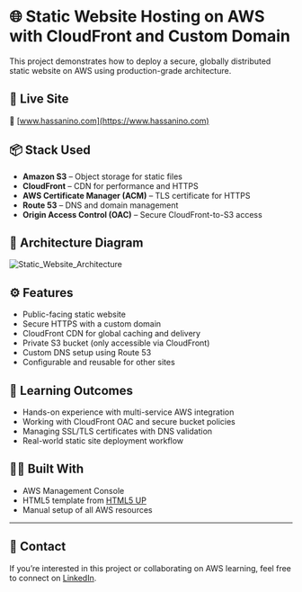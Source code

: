 # 🌐 Static Website Hosting on AWS with CloudFront and Custom Domain

This project demonstrates how to deploy a secure, globally distributed static website on AWS using production-grade architecture.

## 🚀 Live Site
🔗 [www.hassanino.com](https://www.hassanino.com)

## 📦 Stack Used

- **Amazon S3** – Object storage for static files
- **CloudFront** – CDN for performance and HTTPS
- **AWS Certificate Manager (ACM)** – TLS certificate for HTTPS
- **Route 53** – DNS and domain management
- **Origin Access Control (OAC)** – Secure CloudFront-to-S3 access

## 🧱 Architecture Diagram

![Static_Website_Architecture](https://github.com/user-attachments/assets/e358e78d-6819-44df-a3e1-032294a83ca9)


## ⚙️ Features

- Public-facing static website
- Secure HTTPS with a custom domain
- CloudFront CDN for global caching and delivery
- Private S3 bucket (only accessible via CloudFront)
- Custom DNS setup using Route 53
- Configurable and reusable for other sites

## 📝 Learning Outcomes

- Hands-on experience with multi-service AWS integration
- Working with CloudFront OAC and secure bucket policies
- Managing SSL/TLS certificates with DNS validation
- Real-world static site deployment workflow

## 👨‍💻 Built With

- AWS Management Console
- HTML5 template from [HTML5 UP](https://html5up.net/)
- Manual setup of all AWS resources

---

## 👋 Contact

If you’re interested in this project or collaborating on AWS learning, feel free to connect on [LinkedIn](https://www.linkedin.com/in/yourusername).

